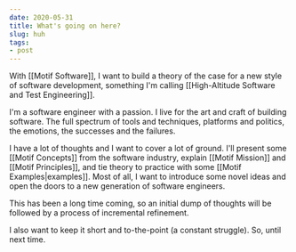 ```yaml
---
date: 2020-05-31
title: What's going on here?
slug: huh
tags:
- post
---
```

With [[Motif Software]], I want to build a theory of the case for a new style of software development, something I'm calling [[High-Altitude Software and Test Engineering]].

I'm a software engineer with a passion. I live for the art and craft of building software. The full spectrum of tools and techniques, platforms and politics, the emotions, the successes and the failures.

I have a lot of thoughts and I want to cover a lot of ground. I'll present some [[Motif Concepts]] from the software industry, explain [[Motif Mission]] and [[Motif Principles]], and tie theory to practice with some [[Motif Examples|examples]]. Most of all, I want to introduce some novel ideas and open the doors to a new generation of software engineers.

This has been a long time coming, so an initial dump of thoughts will be followed by a process of incremental refinement.

I also want to keep it short and to-the-point (a constant struggle). So, until next time.
